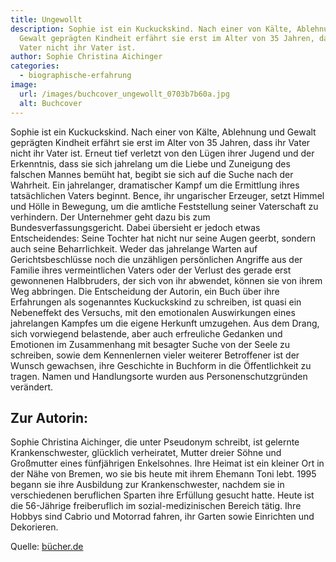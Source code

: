 ```yaml
---
title: Ungewollt
description: Sophie ist ein Kuckuckskind. Nach einer von Kälte, Ablehnung und
  Gewalt geprägten Kindheit erfährt sie erst im Alter von 35 Jahren, dass ihr
  Vater nicht ihr Vater ist.
author: Sophie Christina Aichinger
categories:
  - biographische-erfahrung
image:
  url: /images/buchcover_ungewollt_0703b7b60a.jpg
  alt: Buchcover
---
```

Sophie ist ein Kuckuckskind. Nach einer von Kälte, Ablehnung und Gewalt geprägten Kindheit erfährt sie erst im Alter von 35 Jahren, dass ihr Vater nicht ihr Vater ist. Erneut tief verletzt von den Lügen ihrer Jugend und der Erkenntnis, dass sie sich jahrelang um die Liebe und Zuneigung des falschen Mannes bemüht hat, begibt sie sich auf die Suche nach der Wahrheit. Ein jahrelanger, dramatischer Kampf um die Ermittlung ihres tatsächlichen Vaters beginnt. Bence, ihr ungarischer Erzeuger, setzt Himmel und Hölle in Bewegung, um die amtliche Feststellung seiner Vaterschaft zu verhindern. Der Unternehmer geht dazu bis zum Bundesverfassungsgericht. Dabei übersieht er jedoch etwas Entscheidendes: Seine Tochter hat nicht nur seine Augen geerbt, sondern auch seine Beharrlichkeit. Weder das jahrelange Warten auf Gerichtsbeschlüsse noch die unzähligen persönlichen Angriffe aus der Familie ihres vermeintlichen Vaters oder der Verlust des gerade erst gewonnenen Halbbruders, der sich von ihr abwendet, können sie von ihrem Weg abbringen. Die Entscheidung der Autorin, ein Buch über ihre Erfahrungen als sogenanntes Kuckuckskind zu schreiben, ist quasi ein Nebeneffekt des Versuchs, mit den emotionalen Auswirkungen eines jahrelangen Kampfes um die eigene Herkunft umzugehen. Aus dem Drang, sich vorwiegend belastende, aber auch erfreuliche Gedanken und Emotionen im Zusammenhang mit besagter Suche von der Seele zu schreiben, sowie dem Kennenlernen vieler weiterer Betroffener ist der Wunsch gewachsen, ihre Geschichte in Buchform in die Öffentlichkeit zu tragen. Namen und Handlungsorte wurden aus Personenschutzgründen verändert.

## Zur Autorin:
Sophie Christina Aichinger, die unter Pseudonym schreibt, ist gelernte Krankenschwester,
glücklich verheiratet, Mutter dreier Söhne und Großmutter eines fünfjährigen Enkelsohnes. Ihre Heimat ist ein kleiner Ort in der Nähe von Bremen, wo sie bis heute mit ihrem Ehemann Toni lebt.
1995 begann sie ihre Ausbildung zur Krankenschwester, nachdem sie in verschiedenen
beruflichen Sparten ihre Erfüllung gesucht hatte. Heute ist die 56-Jährige freiberuflich im sozial-medizinischen Bereich tätig. Ihre Hobbys sind Cabrio und Motorrad fahren, ihr Garten sowie
Einrichten und Dekorieren.

Quelle: [bücher.de](https://www.buecher.de/artikel/ebook/ungewollt-ebook-epub/45722884/#product_description)
